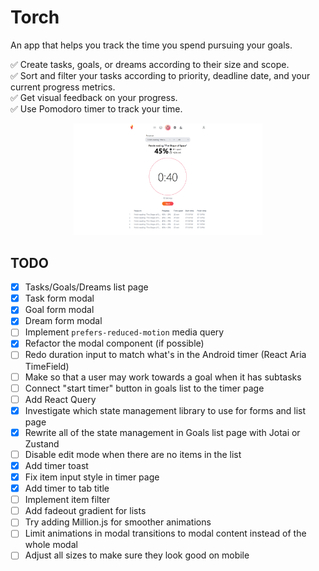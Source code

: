# Torch

An app that helps you track the time you spend pursuing your goals.

✅ Create tasks, goals, or dreams according to their size and scope.\
✅ Sort and filter your tasks according to priority, deadline date, and your current progress metrics.\
✅ Get visual feedback on your progress.\
✅ Use Pomodoro timer to track your time.

<p align="center">
  <img alt="Light" src="./images/screenshot_1.png" width="60%">
</p>

## TODO

- [x] Tasks/Goals/Dreams list page
- [x] Task form modal
- [x] Goal form modal
- [x] Dream form modal
- [ ] Implement `prefers-reduced-motion` media query
- [x] Refactor the modal component (if possible)
- [ ] Redo duration input to match what's in the Android timer (React Aria TimeField)
- [ ] Make so that a user may work towards a goal when it has subtasks
- [ ] Connect "start timer" button in goals list to the timer page
- [ ] Add React Query
- [x] Investigate which state management library to use for forms and list page
- [x] Rewrite all of the state management in Goals list page with Jotai or Zustand
- [ ] Disable edit mode when there are no items in the list
- [x] Add timer toast
- [x] Fix item input style in timer page
- [x] Add timer to tab title
- [ ] Implement item filter
- [ ] Add fadeout gradient for lists
- [ ] Try adding Million.js for smoother animations
- [ ] Limit animations in modal transitions to modal content instead of the whole modal
- [ ] Adjust all sizes to make sure they look good on mobile
